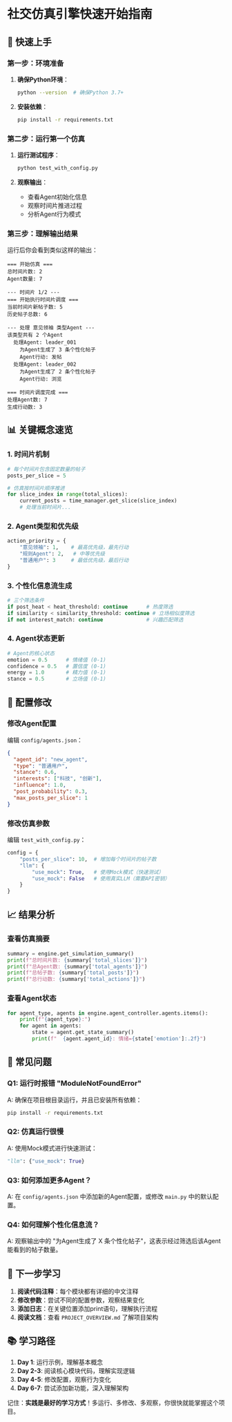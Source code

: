 # 社交仿真引擎快速开始指南

## 🚀 快速上手

### 第一步：环境准备

1. **确保Python环境**：
   ```bash
   python --version  # 确保Python 3.7+
   ```

2. **安装依赖**：
   ```bash
   pip install -r requirements.txt
   ```

### 第二步：运行第一个仿真

1. **运行测试程序**：
   ```bash
   python test_with_config.py
   ```

2. **观察输出**：
   - 查看Agent初始化信息
   - 观察时间片推进过程
   - 分析Agent行为模式

### 第三步：理解输出结果

运行后你会看到类似这样的输出：

```
=== 开始仿真 ===
总时间片数: 2
Agent数量: 7

--- 时间片 1/2 ---
=== 开始执行时间片调度 ===
当前时间片新帖子数: 5
历史帖子总数: 6

--- 处理 意见领袖 类型Agent ---
该类型共有 2 个Agent
  处理Agent: leader_001
    为Agent生成了 3 条个性化帖子
    Agent行动: 发帖
  处理Agent: leader_002
    为Agent生成了 2 条个性化帖子
    Agent行动: 浏览

=== 时间片调度完成 ===
处理Agent数: 7
生成行动数: 3
```

## 📊 关键概念速览

### 1. 时间片机制
```python
# 每个时间片包含固定数量的帖子
posts_per_slice = 5

# 仿真按时间片顺序推进
for slice_index in range(total_slices):
    current_posts = time_manager.get_slice(slice_index)
    # 处理当前时间片...
```

### 2. Agent类型和优先级
```python
action_priority = {
    "意见领袖": 1,    # 最高优先级，最先行动
    "规则Agent": 2,   # 中等优先级
    "普通用户": 3     # 最低优先级，最后行动
}
```

### 3. 个性化信息流生成
```python
# 三个筛选条件
if post_heat < heat_threshold: continue      # 热度筛选
if similarity < similarity_threshold: continue # 立场相似度筛选
if not interest_match: continue              # 兴趣匹配筛选
```

### 4. Agent状态更新
```python
# Agent的核心状态
emotion = 0.5      # 情绪值 (0-1)
confidence = 0.5   # 置信度 (0-1)
energy = 1.0       # 精力值 (0-1)
stance = 0.5       # 立场值 (0-1)
```

## 🔧 配置修改

### 修改Agent配置

编辑 `config/agents.json`：

```json
{
  "agent_id": "new_agent",
  "type": "普通用户",
  "stance": 0.6,
  "interests": ["科技", "创新"],
  "influence": 1.0,
  "post_probability": 0.3,
  "max_posts_per_slice": 1
}
```

### 修改仿真参数

编辑 `test_with_config.py`：

```python
config = {
    "posts_per_slice": 10,  # 增加每个时间片的帖子数
    "llm": {
        "use_mock": True,   # 使用Mock模式（快速测试）
        "use_mock": False   # 使用真实LLM（需要API密钥）
    }
}
```

## 📈 结果分析

### 查看仿真摘要
```python
summary = engine.get_simulation_summary()
print(f"总时间片数: {summary['total_slices']}")
print(f"总Agent数: {summary['total_agents']}")
print(f"总帖子数: {summary['total_posts']}")
print(f"总行动数: {summary['total_actions']}")
```

### 查看Agent状态
```python
for agent_type, agents in engine.agent_controller.agents.items():
    print(f"{agent_type}:")
    for agent in agents:
        state = agent.get_state_summary()
        print(f"  {agent.agent_id}: 情绪={state['emotion']:.2f}")
```

## 🐛 常见问题

### Q1: 运行时报错 "ModuleNotFoundError"
A: 确保在项目根目录运行，并且已安装所有依赖：
```bash
pip install -r requirements.txt
```

### Q2: 仿真运行很慢
A: 使用Mock模式进行快速测试：
```python
"llm": {"use_mock": True}
```

### Q3: 如何添加更多Agent？
A: 在 `config/agents.json` 中添加新的Agent配置，或修改 `main.py` 中的默认配置。

### Q4: 如何理解个性化信息流？
A: 观察输出中的 "为Agent生成了 X 条个性化帖子"，这表示经过筛选后该Agent能看到的帖子数量。

## 🎯 下一步学习

1. **阅读代码注释**：每个模块都有详细的中文注释
2. **修改参数**：尝试不同的配置参数，观察结果变化
3. **添加日志**：在关键位置添加print语句，理解执行流程
4. **阅读文档**：查看 `PROJECT_OVERVIEW.md` 了解项目架构

## 📚 学习路径

1. **Day 1**: 运行示例，理解基本概念
2. **Day 2-3**: 阅读核心模块代码，理解实现逻辑
3. **Day 4-5**: 修改配置，观察行为变化
4. **Day 6-7**: 尝试添加新功能，深入理解架构

记住：**实践是最好的学习方式**！多运行、多修改、多观察，你很快就能掌握这个项目。 